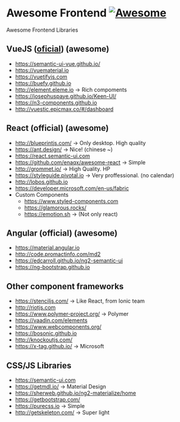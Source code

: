 # Awesome Frontend [![Awesome](https://cdn.rawgit.com/sindresorhus/awesome/d7305f38d29fed78fa85652e3a63e154dd8e8829/media/badge.svg)](https://github.com/sindresorhus/awesome)
Awesome Frontend Libraries

## VueJS ([oficial](https://vuejs.org/)) (awesome)
- https://semantic-ui-vue.github.io/
- https://vuematerial.io
- https://vuetifyjs.com
- https://buefy.github.io
- http://element.eleme.io  → Rich compoments
- https://josephuspaye.github.io/Keen-UI/
- https://n3-components.github.io
- http://vuestic.epicmax.co/#/dashboard

## React (official) (awesome)
- http://blueprintjs.com/ → Only desktop. High quality
- https://ant.design/ → Nice! (chinese ~)
- https://react.semantic-ui.com
- https://github.com/enaqx/awesome-react → Simple
- http://grommet.io/ → High Quality. HP
- https://styleguide.pivotal.io → Very proffessional. (no calendar)
- http://lobos.github.io
- https://developer.microsoft.com/en-us/fabric
- Custom Components
    - https://www.styled-components.com
    - https://glamorous.rocks/
    - https://emotion.sh → (Not only react)

## Angular (official) (awesome)
- https://material.angular.io
- http://code.promactinfo.com/md2
- https://edcarroll.github.io/ng2-semantic-ui
- https://ng-bootstrap.github.io

## Other component frameworks
- https://stenciljs.com/ → Like React, from Ionic team
- http://riotjs.com
- https://www.polymer-project.org/ → Polymer
- https://vaadin.com/elements
- https://www.webcomponents.org/
- https://bosonic.github.io
- http://knockoutjs.com/
- https://x-tag.github.io/ → Microsoft

## CSS/JS Libraries
- https://semantic-ui.com
- https://getmdl.io/ → Material Design
- https://sherweb.github.io/ng2-materialize/home
- https://getbootstrap.com/
- https://purecss.io → Simple
- http://getskeleton.com/ → Super light
